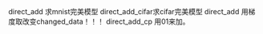 direct_add 求mnist完美模型
direct_add_cifar求cifar完美模型
direct_add 用梯度取改变changed_data！！！
direct_add_cp 用01来加。

